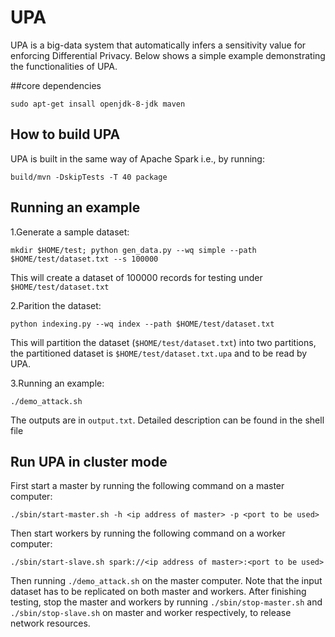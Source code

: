# UPA

UPA is a big-data system that automatically infers a sensitivity value for enforcing Differential Privacy. 
Below shows a simple example demonstrating the functionalities of UPA.

##core dependencies

`sudo apt-get insall openjdk-8-jdk maven`

## How to build UPA

UPA is built in the same way of Apache Spark i.e., by running:

`build/mvn -DskipTests -T 40 package`

## Running an example

1.Generate a sample dataset:

`mkdir $HOME/test; python gen_data.py --wq simple --path $HOME/test/dataset.txt --s 100000`

This will create a dataset of 100000 records for testing under `$HOME/test/dataset.txt`

2.Parition the dataset:

`python indexing.py --wq index --path $HOME/test/dataset.txt`

This will partition the dataset (`$HOME/test/dataset.txt`) into two partitions, 
the partitioned dataset is `$HOME/test/dataset.txt.upa` and to be read by UPA.

3.Running an example: 

`./demo_attack.sh`

The outputs are in `output.txt`. Detailed description can be found in the shell file

## Run UPA in cluster mode

First start a master by running the following command on a master computer:

`./sbin/start-master.sh -h <ip address of master> -p <port to be used>`

Then start workers by running the following command on a worker computer:

`./sbin/start-slave.sh spark://<ip address of master>:<port to be used>`

Then running `./demo_attack.sh` on the master computer. Note that the input dataset has to be replicated on both master and workers. 
After finishing testing, stop the master and workers by running `./sbin/stop-master.sh` and `./sbin/stop-slave.sh` on master and worker respectively, to release network resources.



